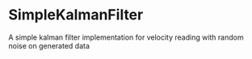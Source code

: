 # SimpleKalmanFilter
A simple kalman filter implementation for velocity reading with random noise on generated data
